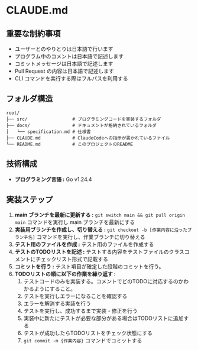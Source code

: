 # CLAUDE.md

## 重要な制約事項

- ユーザーとのやりとりは日本語で行います
- プログラム中のコメントは日本語で記述します
- コミットメッセージは日本語で記述します
- Pull Request の内容は日本語で記述します
- CLI コマンドを実行する際はフルパスを利用する

## フォルダ構造

```text
root/
├── src/                 # プログラミングコードを実装するフォルダ
├── docs/                # ドキュメントが格納されているフォルダ
│   └── specification.md # 仕様書
├── CLAUDE.md            # ClaudeCodeへの指示が書かれているファイル
└── README.md            # このプロジェクトのREADME
```

## 技術構成

- **プログラミング言語 :** Go v1.24.4

## 実装ステップ

1. **main ブランチを最新に更新する :** `git switch main && git pull origin main` コマンドを実行し main ブランチを最新にする
2. **実装用ブランチを作成し、切り替える :** `git checkout -b [作業内容に沿ったブランチ名]` コマンドを実行し、作業ブランチに切り替える
3. **テスト用のファイルを作成 :** テスト用のファイルを作成する
4. **テストのTODOリストを記述 :** テストする内容をテストファイルのクラスコメントにチェックリスト形式で記載する
5. **コミットを行う :** テスト項目が確定した段階のコミットを行う。
6. **TODOリストの順に以下の作業を繰り返す :**
    1. テストコードのみを実装する。コメントでどのTODOに対応するのかわかるようにすること。
    2. テストを実行しエラーになることを確認する
    3. エラーを解消する実装を行う
    4. テストを実行し、成功するまで実装・修正を行う
    5. 実装中に新たにテストが必要な部分がある場合はTODOリストに追加する
    6. テストが成功したらTODOリストをチェック状態にする
    7. `git commit -m {作業内容}` コマンドでコミットする

